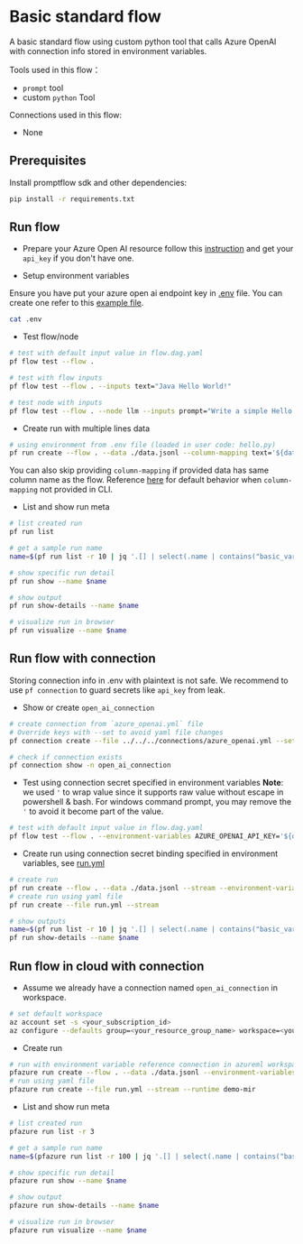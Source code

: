 # Basic standard flow
A basic standard flow using custom python tool that calls Azure OpenAI with connection info stored in environment variables. 

Tools used in this flow：
- `prompt` tool
- custom `python` Tool

Connections used in this flow:
- None

## Prerequisites

Install promptflow sdk and other dependencies:
```bash
pip install -r requirements.txt
```

## Run flow

- Prepare your Azure Open AI resource follow this [instruction](https://learn.microsoft.com/en-us/azure/cognitive-services/openai/how-to/create-resource?pivots=web-portal) and get your `api_key` if you don't have one.

- Setup environment variables

Ensure you have put your azure open ai endpoint key in [.env](.env) file. You can create one refer to this [example file](.env.example).

```bash
cat .env
```

- Test flow/node
```bash
# test with default input value in flow.dag.yaml
pf flow test --flow .

# test with flow inputs
pf flow test --flow . --inputs text="Java Hello World!"

# test node with inputs
pf flow test --flow . --node llm --inputs prompt="Write a simple Hello World program that displays the greeting message when executed."
```

- Create run with multiple lines data
```bash
# using environment from .env file (loaded in user code: hello.py)
pf run create --flow . --data ./data.jsonl --column-mapping text='${data.text}' --stream
```

You can also skip providing `column-mapping` if provided data has same column name as the flow.
Reference [here](aka.ms/pf/column-mapping) for default behavior when `column-mapping` not provided in CLI.

- List and show run meta
```bash
# list created run
pf run list

# get a sample run name
name=$(pf run list -r 10 | jq '.[] | select(.name | contains("basic_variant_0")) | .name'| head -n 1 | tr -d '"')

# show specific run detail
pf run show --name $name

# show output
pf run show-details --name $name

# visualize run in browser
pf run visualize --name $name
```

## Run flow with connection
Storing connection info in .env with plaintext is not safe. We recommend to use `pf connection` to guard secrets like `api_key` from leak.

- Show or create `open_ai_connection`
```bash
# create connection from `azure_openai.yml` file
# Override keys with --set to avoid yaml file changes
pf connection create --file ../../../connections/azure_openai.yml --set api_key=<your_api_key> api_base=<your_api_base>

# check if connection exists
pf connection show -n open_ai_connection
```

- Test using connection secret specified in environment variables
**Note**: we used `'` to wrap value since it supports raw value without escape in powershell & bash. For windows command prompt, you may remove the `'` to avoid it become part of the value.

```bash
# test with default input value in flow.dag.yaml 
pf flow test --flow . --environment-variables AZURE_OPENAI_API_KEY='${open_ai_connection.api_key}' AZURE_OPENAI_API_BASE='${open_ai_connection.api_base}'
```

- Create run using connection secret binding specified in environment variables, see [run.yml](run.yml)
```bash
# create run
pf run create --flow . --data ./data.jsonl --stream --environment-variables AZURE_OPENAI_API_KEY='${open_ai_connection.api_key}' AZURE_OPENAI_API_BASE='${open_ai_connection.api_base}' --column-mapping text='${data.text}'
# create run using yaml file
pf run create --file run.yml --stream

# show outputs
name=$(pf run list -r 10 | jq '.[] | select(.name | contains("basic_variant_0")) | .name'| head -n 1 | tr -d '"')
pf run show-details --name $name
```

## Run flow in cloud with connection
- Assume we already have a connection named `open_ai_connection` in workspace.
```bash
# set default workspace
az account set -s <your_subscription_id>
az configure --defaults group=<your_resource_group_name> workspace=<your_workspace_name>
```

- Create run
```bash
# run with environment variable reference connection in azureml workspace 
pfazure run create --flow . --data ./data.jsonl --environment-variables AZURE_OPENAI_API_KEY='${open_ai_connection.api_key}' AZURE_OPENAI_API_BASE='${open_ai_connection.api_base}' --column-mapping text='${data.text}' --stream --runtime demo-mir
# run using yaml file
pfazure run create --file run.yml --stream --runtime demo-mir
```

- List and show run meta
```bash
# list created run
pfazure run list -r 3

# get a sample run name
name=$(pfazure run list -r 100 | jq '.[] | select(.name | contains("basic_variant_0")) | .name'| head -n 1 | tr -d '"')

# show specific run detail
pfazure run show --name $name

# show output
pfazure run show-details --name $name

# visualize run in browser
pfazure run visualize --name $name
```